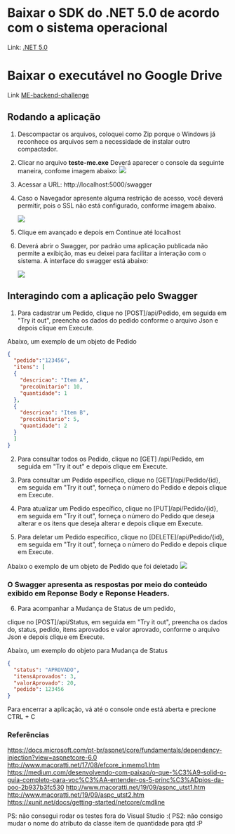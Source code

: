 # Baixar o SDK do .NET 5.0 de acordo com o sistema operacional

Link: <a href="https://dotnet.microsoft.com/en-us/download/dotnet/5.0">.NET 5.0</a>

# Baixar o executável no Google Drive
Link <a href="https://drive.google.com/file/d/1xnObe9L5HnPZHkooRpmwAwUhFSBsOmCp/view?usp=sharing">ME-backend-challenge</a>

## Rodando a aplicação
1. Descompactar os arquivos, coloquei como Zip porque o Windows já reconhece os arquivos sem a necessidade de instalar outro compactador.

2. Clicar no arquivo <b>teste-me.exe</b>
	Deverá aparecer o console da seguinte maneira, confome imagem abaixo:
	<img src="https://cdn.discordapp.com/attachments/886407612537663488/941049728349659246/unknown.png">
3. Acessar a URL: http://localhost:5000/swagger

4. Caso o Navegador apresente alguma restrição de acesso, você deverá permitir, pois o SSL não está configurado, conforme imagem abaixo.

	<img src="https://cdn.discordapp.com/attachments/886407612537663488/941050632083738715/unknown.png">

5. Clique em avançado e depois em Continue até localhost

6. Deverá abrir o Swagger, por padrão uma aplicação publicada não permite a exibição, mas eu deixei para facilitar a interação com o sistema. A interface do swagger está abaixo:

	<img src="https://cdn.discordapp.com/attachments/886407612537663488/941051342246514688/unknown.png">

## Interagindo com a aplicação pelo Swagger

1. Para cadastrar um Pedido,
clique no [POST]/api/Pedido, em seguida em "Try it out", preencha os dados do pedido conforme o arquivo Json e depois clique em Execute.

Abaixo, um exemplo de um objeto de Pedido

```json
{
  "pedido":"123456",
  "itens": [
  {
    "descricao": "Item A",
    "precoUnitario": 10,
    "quantidade": 1
  },
  {
    "descricao": "Item B",
    "precoUnitario": 5,
    "quantidade": 2
  }
  ]
}
```

2. Para consultar todos os Pedido, 
clique no [GET] /api/Pedido, em seguida em "Try it out" e depois clique em Execute.

3. Para consultar um Pedido específico,
clique no [GET]/api/Pedido/{id}, em seguida em "Try it out", forneça o número do Pedido e depois clique em Execute.

4. Para atualizar um Pedido específico,
clique no [PUT]/api/Pedido/{id}, em seguida em "Try it out", forneça o número do Pedido que deseja alterar e os itens que deseja alterar e depois clique em Execute.


5. Para deletar um Pedido específico,
clique no [DELETE]/api/Pedido/{id}, em seguida em "Try it out", forneça o número do Pedido e depois clique em Execute.

Abaixo o exemplo de um objeto de Pedido que foi deletado
	<img src="https://cdn.discordapp.com/attachments/886407612537663488/941054264753684490/unknown.png">

### O Swagger apresenta as respostas por meio do conteúdo exibido em Reponse Body e Reponse Headers.

6. Para acompanhar a Mudança de Status de um pedido,

clique no [POST]/api/Status,  em seguida em "Try it out", preencha os dados do, status, pedido, itens aprovados e valor aprovado, conforme o arquivo Json e depois clique em Execute.

Abaixo, um exemplo do objeto para Mudança de Status

```json
{
  "status": "APROVADO",
  "itensAprovados": 3,
  "valorAprovado": 20,
  "pedido": 123456
}
```

Para encerrar a aplicação, vá até o console onde está aberta e precione CTRL + C




### Referências

https://docs.microsoft.com/pt-br/aspnet/core/fundamentals/dependency-injection?view=aspnetcore-6.0
http://www.macoratti.net/17/08/efcore_inmemo1.htm
https://medium.com/desenvolvendo-com-paixao/o-que-%C3%A9-solid-o-guia-completo-para-voc%C3%AA-entender-os-5-princ%C3%ADpios-da-poo-2b937b3fc530
http://www.macoratti.net/19/09/aspnc_utst1.htm
http://www.macoratti.net/19/09/aspc_utst2.htm
https://xunit.net/docs/getting-started/netcore/cmdline

PS: não consegui rodar os testes fora do Visual Studio :(
PS2: não consigo mudar o nome do atributo da classe item de quantidade para qtd :P

